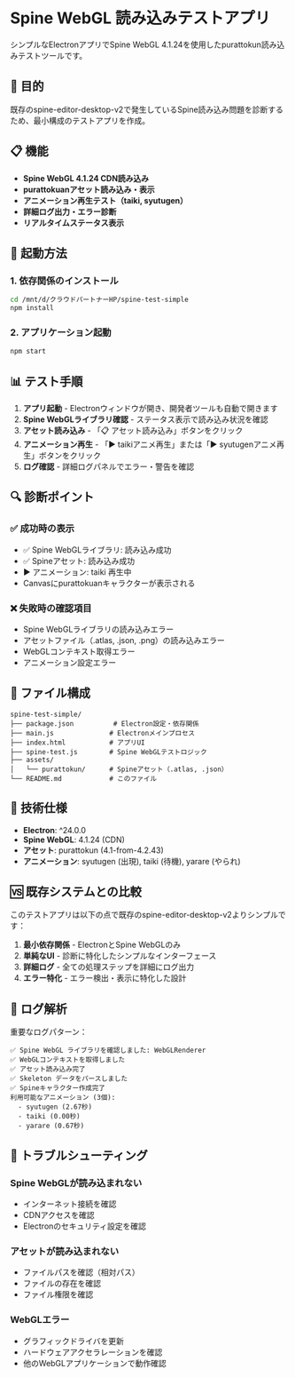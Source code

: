 # Spine WebGL 読み込みテストアプリ

シンプルなElectronアプリでSpine WebGL 4.1.24を使用したpurattokun読み込みテストツールです。

## 🎯 目的

既存のspine-editor-desktop-v2で発生しているSpine読み込み問題を診断するため、最小構成のテストアプリを作成。

## 📋 機能

- **Spine WebGL 4.1.24 CDN読み込み**
- **purattokuanアセット読み込み・表示**
- **アニメーション再生テスト（taiki, syutugen）**
- **詳細ログ出力・エラー診断**
- **リアルタイムステータス表示**

## 🚀 起動方法

### 1. 依存関係のインストール

```bash
cd /mnt/d/クラウドパートナーHP/spine-test-simple
npm install
```

### 2. アプリケーション起動

```bash
npm start
```

## 📊 テスト手順

1. **アプリ起動** - Electronウィンドウが開き、開発者ツールも自動で開きます
2. **Spine WebGLライブラリ確認** - ステータス表示で読み込み状況を確認
3. **アセット読み込み** - 「📋 アセット読み込み」ボタンをクリック
4. **アニメーション再生** - 「▶️ taikiアニメ再生」または「▶️ syutugenアニメ再生」ボタンをクリック
5. **ログ確認** - 詳細ログパネルでエラー・警告を確認

## 🔍 診断ポイント

### ✅ 成功時の表示
- ✅ Spine WebGLライブラリ: 読み込み成功
- ✅ Spineアセット: 読み込み成功  
- ▶️ アニメーション: taiki 再生中
- Canvasにpurattokuanキャラクターが表示される

### ❌ 失敗時の確認項目
- Spine WebGLライブラリの読み込みエラー
- アセットファイル（.atlas, .json, .png）の読み込みエラー
- WebGLコンテキスト取得エラー
- アニメーション設定エラー

## 📁 ファイル構成

```
spine-test-simple/
├── package.json          # Electron設定・依存関係
├── main.js              # Electronメインプロセス
├── index.html           # アプリUI
├── spine-test.js        # Spine WebGLテストロジック
├── assets/
│   └── purattokun/      # Spineアセット（.atlas, .json）
└── README.md            # このファイル
```

## 🔧 技術仕様

- **Electron**: ^24.0.0
- **Spine WebGL**: 4.1.24 (CDN)
- **アセット**: purattokun (4.1-from-4.2.43)
- **アニメーション**: syutugen (出現), taiki (待機), yarare (やられ)

## 🆚 既存システムとの比較

このテストアプリは以下の点で既存のspine-editor-desktop-v2よりシンプルです：

1. **最小依存関係** - ElectronとSpine WebGLのみ
2. **単純なUI** - 診断に特化したシンプルなインターフェース
3. **詳細ログ** - 全ての処理ステップを詳細にログ出力
4. **エラー特化** - エラー検出・表示に特化した設計

## 📝 ログ解析

重要なログパターン：

```
✅ Spine WebGL ライブラリを確認しました: WebGLRenderer
✅ WebGLコンテキストを取得しました
✅ アセット読み込み完了
✅ Skeleton データをパースしました
✅ Spineキャラクター作成完了
利用可能なアニメーション (3個):
  - syutugen (2.67秒)
  - taiki (0.00秒)
  - yarare (0.67秒)
```

## 🚨 トラブルシューティング

### Spine WebGLが読み込まれない
- インターネット接続を確認
- CDNアクセスを確認
- Electronのセキュリティ設定を確認

### アセットが読み込まれない
- ファイルパスを確認（相対パス）
- ファイルの存在を確認
- ファイル権限を確認

### WebGLエラー
- グラフィックドライバを更新
- ハードウェアアクセラレーションを確認
- 他のWebGLアプリケーションで動作確認
